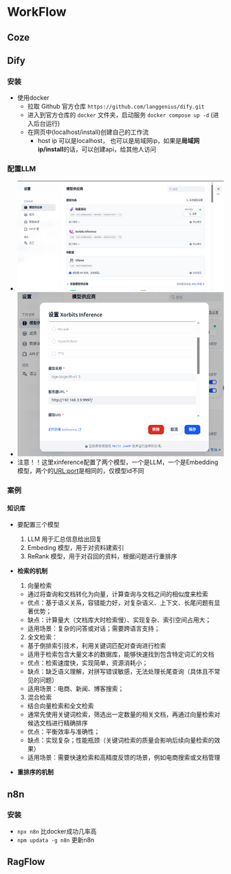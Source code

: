 # WorkFlow

## Coze

## Dify

### 安装
- 使用docker
  - 拉取 Github 官方仓库 `https://github.com/langgenius/dify.git`
  - 进入到官方仓库的 `docker` 文件夹，启动服务 `docker compose up -d` (进入后台运行)
  - 在网页中(localhost/install)创建自己的工作流
    - host ip 可以是localhost， 也可以是局域网ip，如果是**局域网ip/install**的话，可以创建api，给其他人访问

### 配置LLM

- ![dify-config-llm](../image_resources/dify_config_llm.png)
- ![xinfer_model_config_on_dify](../image_resources/xinfer_model_config.png)
- 注意！！这里xinference配置了两个模型，一个是LLM，一个是Embedding模型，两个的<URL:port>是相同的，仅模型id不同

### 案例

#### 知识库
- 要配置三个模型
  1. LLM 用于汇总信息给出回复
  2. Embeding 模型，用于对资料建索引
  3. ReRank 模型，用于对召回的资料，根据问题进行重排序

- **检索的机制**
  1. 向量检索
   - 通过将查询和文档转化为向量，计算查询与文档之间的相似度来检索
   - 优点：基于语义关系，容错能力好，对复杂语义、上下文、长尾问题有显著优势；
   - 缺点：计算量大（文档库大时检索慢）、实现复杂、索引空间占用大；
   - 适用场景：复杂的问答或对话；需要跨语言支持；
  2. 全文检索：
   - 基于倒排索引技术，利用关键词匹配对查询进行检索
   - 适用于检索包含大量文本的数据库，能够快速找到包含特定词汇的文档
   - 优点：检索速度快，实现简单，资源消耗小；
   - 缺点：缺乏语义理解，对拼写错误敏感，无法处理长尾查询（具体且不常见的问题）
   - 适用场景：电商、新闻、博客搜索；
  3. 混合检索
   - 结合向量检索和全文检索
   - 通常先使用关键词检索，筛选出一定数量的相关文档，再通过向量检索对候选文档进行精确排序
   - 优点：平衡效率与准确性；
   - 缺点：实现复杂；性能瓶颈（关键词检索的质量会影响后续向量检索的效果）
   - 适用场景：需要快速检索和高精度反馈的场景，例如电商搜索或文档管理

- **重排序的机制**

## n8n

### 安装
- `npx n8n`  比docker成功几率高
- `npm updata -g n8n`  更新n8n

## RagFlow
